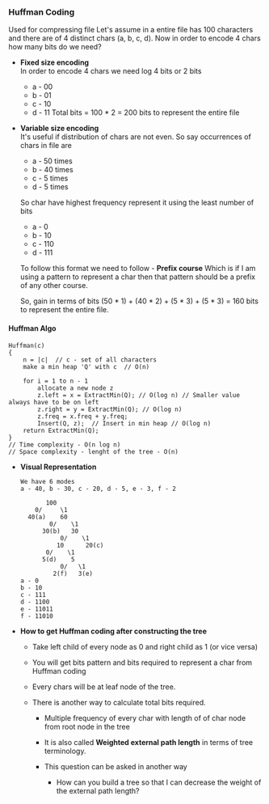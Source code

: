 ### Huffman Coding
Used for compressing file
Let's assume in a entire file has 100 characters and there are of 4 distinct chars (a, b, c, d).
Now in order to encode 4 chars how many bits do we need?

- **Fixed size encoding**  
  In order to encode 4 chars we need log 4 bits or 2 bits
  - a - 00
  - b - 01
  - c - 10
  - d - 11
  Total bits = 100 * 2 = 200 bits to represent the entire file

- **Variable size encoding**  
  It's useful if distribution of chars are not even.
  So say occurrences of chars in file are
  - a - 50 times
  - b - 40 times
  - c - 5 times
  - d - 5 times
  
  So char have highest frequency represent it using the least number of bits
  - a - 0
  - b - 10
  - c - 110
  - d - 111
  
  To follow this format we need to follow - **Prefix course** 
  Which is if I am using a pattern to represent a char then that pattern should be a prefix of any other course.
  
  So, gain in terms of bits
  (50 * 1) + (40 * 2) + (5 * 3) + (5 * 3) = 160 bits to represent the entire file.


#### Huffman Algo
```
Huffman(c)
{
    n = |c|  // c - set of all characters
    make a min heap 'Q' with c  // O(n)

    for i = 1 to n - 1
        allocate a new node z
        z.left = x = ExtractMin(Q); // O(log n) // Smaller value always have to be on left
        z.right = y = ExtractMin(Q); // O(log n)
        z.freq = x.freq + y.freq;
        Insert(Q, z);  // Insert in min heap // O(log n)
    return ExtractMin(Q);
}
// Time complexity - O(n log n)
// Space complexity - lenght of the tree - O(n)
```

- **Visual Representation**  
  ```
  We have 6 modes
  a - 40, b - 30, c - 20, d - 5, e - 3, f - 2
  
         100
      0/     \1
    40(a)    60
          0/    \1
        30(b)   30
             0/    \1
            10      20(c)
         0/    \1
        5(d)    5
             0/   \1
           2(f)   3(e)
  a - 0
  b - 10
  c - 111
  d - 1100
  e - 11011
  f - 11010
  ```

- **How to get Huffman coding after constructing the tree**  
  - Take left child of every node as 0 and right child as 1 (or vice versa)

  - You will get bits pattern and bits required to represent a char from Huffman coding

  - Every chars will be at leaf node of the tree.

  - There is another way to calculate total bits required.

    - Multiple frequency of every char with length of of char node from root node in the tree

    - It is also called **Weighted external path length** in terms of tree terminology.

    - This question can be asked in another way
      - How can you build a tree so that I can decrease the weight of the external path length?
